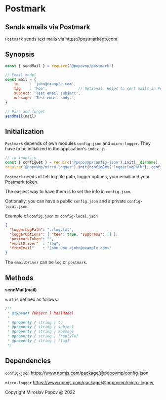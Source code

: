 # Postmark

## Sends emails via Postmark

`Postmark` sends text mails via https://postmarkapp.com.

## Synopsis

```javascript
const { sendMail } = require('@popovmp/postmark')

// Email model
const mail = {
	to     : 'john@example.com',
	tag    : 'Foo',              // Optional. Helps to sort mails in PostMark
	subject: 'Test email subject',
	message: 'Test email body.',
}

// Fire and forget
sendMail(mail)
```

## Initialization

`Postmark` depends of own modules `config-json` and `micro-logger`.
They have to be initialized in the application's `index.js`

```javascript
// in index.js
const { configGet } = require('@popovmp/config-json').init(__dirname)
require('@popovmp/micro-logger').init(configGet('loggerLogPath'), configGet('loggerOptions'))
```

`Postmark` needs of teh log file path, logger options, your email and your Postmark token.

The easiest way to have them is to set the info in `config.json`.

Optionally, you can have a public `config.json` and a private `config-local.json`.

Example of `config.json` or `config-local.json`
```json
{
  "loggerLogPath": "./log.txt",
  "loggerOptions": { "tee": true, "suppress": [] },
  "postmarkToken": "",
  "emailDriver"  : "log",
  "fromEmail"    : "John Doe <john@example.com>"
}
```

The `emailDriver` can be `log` or `postmark`.

## Methods


**sendMail(mail)**

`mail` is defined as follows:

```js
/**
 * @typedef {Object } MailModel
 *
 * @property { string } to
 * @property { string } subject
 * @property { string } message
 * @property { string } [replyTo]
 * @property { string } [tag]
 */
```

## Dependencies

`config-json` https://www.npmjs.com/package/@popovmp/config-json

`micro-logger` https://www.npmjs.com/package/@popovmp/micro-logger

Copyright Miroslav Popov @ 2022
